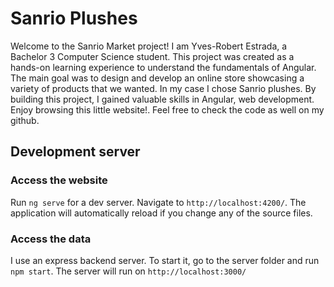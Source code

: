 # Sanrio Plushes
Welcome to the Sanrio Market project! I am Yves-Robert Estrada, a Bachelor 3 Computer Science student. This project was created as a hands-on learning experience to understand the fundamentals of Angular. The main goal was to design and develop an online store showcasing a variety of products that we wanted. In my case I chose Sanrio plushes. By building this project, I gained valuable skills in Angular, web development. Enjoy browsing this little website!. Feel free to check the code as well on my github.

## Development server
### Access the website
Run `ng serve` for a dev server. Navigate to `http://localhost:4200/`. The application will automatically reload if you change any of the source files.

### Access the data
I use an express backend server. To start it, go to the server folder and run `npm start`. The server will run on `http://localhost:3000/`

